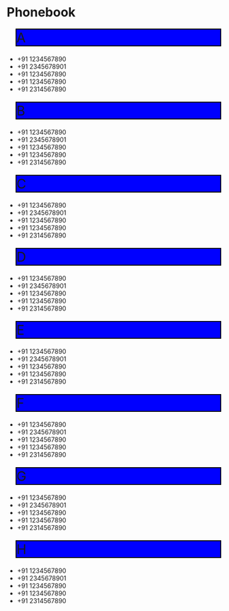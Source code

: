 <html>
<head>
<style>
div{
    border:2px solid black;
    background-color:blue;
    font-size: 30px;
    margin:20px;}

div{
    position: sticky;
    top:20px;
}

li::before{
      content: "\260E";
}
</style>
</head>
<body>
<h1>Phonebook</h1>
<div>A</div>
<ul>
    <li>+91 1234567890</li>
    <li>+91 2345678901</li>
    <li>+91 1234567890</li>
    <li>+91 1234567890</li>
    <li>+91 2314567890</li>
</ul>
<div>B</div>
<ul>
    <li>+91 1234567890</li>
    <li>+91 2345678901</li>
    <li>+91 1234567890</li>
    <li>+91 1234567890</li>
    <li>+91 2314567890</li>
</ul>
<div>C</div>
<ul>
    <li>+91 1234567890</li>
    <li>+91 2345678901</li>
    <li>+91 1234567890</li>
    <li>+91 1234567890</li>
    <li>+91 2314567890</li>
</ul>
<div>D</div>
<ul>
    <li>+91 1234567890</li>
    <li>+91 2345678901</li>
    <li>+91 1234567890</li>
    <li>+91 1234567890</li>
    <li>+91 2314567890</li>
</ul>
<div>E</div>
<ul>
    <li>+91 1234567890</li>
    <li>+91 2345678901</li>
    <li>+91 1234567890</li>
    <li>+91 1234567890</li>
    <li>+91 2314567890</li>
</ul>
<div>F</div>
<ul>
    <li>+91 1234567890</li>
    <li>+91 2345678901</li>
    <li>+91 1234567890</li>
    <li>+91 1234567890</li>
    <li>+91 2314567890</li>
</ul>
<div>G</div>
<ul>
    <li>+91 1234567890</li>
    <li>+91 2345678901</li>
    <li>+91 1234567890</li>
    <li>+91 1234567890</li>
    <li>+91 2314567890</li>
</ul>
<div>H</div>
<ul>
    <li>+91 1234567890</li>
    <li>+91 2345678901</li>
    <li>+91 1234567890</li>
    <li>+91 1234567890</li>
    <li>+91 2314567890</li>
</ul>
</body></html>

